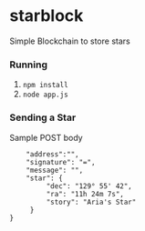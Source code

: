 # starblock
Simple Blockchain to store stars

### Running
1. `npm install`
2. `node app.js`

### Sending a Star
Sample POST body
```{
	"address":"",
	"signature": "=",
	"message": "",
	"star": {
         "dec": "129° 55' 42",
         "ra": "11h 24m 7s",
         "story": "Aria's Star"
     }
}
